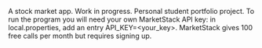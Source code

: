 A stock market app.
Work in progress. 
Personal student portfolio project.
To run the program you will need your own MarketStack API key: in local.properties, add an entry API_KEY=<your_key>. MarketStack gives 100 free calls per month but requires signing up.

